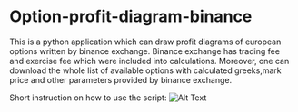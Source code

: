 # Option-profit-diagram-binance
This is a python application which can draw profit diagrams of european options written by binance exchange. 
Binance exchange has trading fee and exercise fee which were included into calculations.
Moreover, one can download the whole list of available options with calculated greeks,mark price 
and other parameters provided by binance exchange.

Short instruction on how to use the script:
![Alt Text](https://drive.google.com/file/d/1Wq41EpgvhPgnWHarsfFYeH1zPGWSR1kB/view?usp=share_link)
